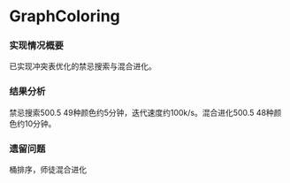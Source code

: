# GraphColoring
### 实现情况概要
已实现冲突表优化的禁忌搜索与混合进化。
### 结果分析
禁忌搜索500.5 49种颜色约5分钟，迭代速度约100k/s。混合进化500.5 48种颜色约10分钟。
### 遗留问题
桶排序，师徒混合进化

